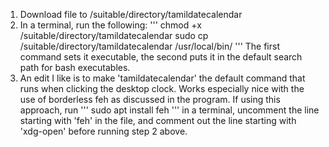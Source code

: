 1. Download file to /suitable/directory/tamildatecalendar
2. In a terminal, run the following:
   '''
   chmod +x /suitable/directory/tamildatecalendar
   sudo cp /suitable/directory/tamildatecalendar /usr/local/bin/ 
   '''
   The first command sets it executable, the second puts it in the default search path for bash executables.
3. An edit I like is to make 'tamildatecalendar' the default command that runs when clicking the desktop clock. Works especially nice with the use of borderless feh as discussed in the program. If using this approach, run
   '''
   sudo apt install feh
   '''
   in a terminal, uncomment the line starting with 'feh' in the file, and comment out the line starting with 'xdg-open' before running step 2 above. 
   
